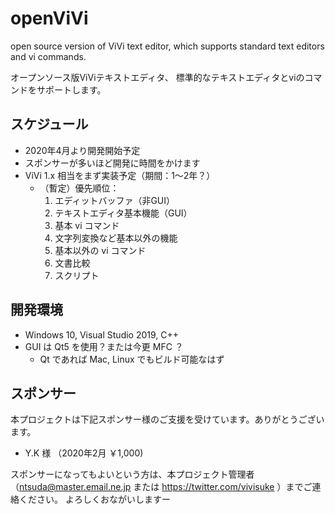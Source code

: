 # openViVi
open source version of ViVi text editor, which supports standard text editors and vi commands.

オープンソース版ViViテキストエディタ、
標準的なテキストエディタとviのコマンドをサポートします。

## スケジュール
- 2020年4月より開発開始予定
- スポンサーが多いほど開発に時間をかけます
- ViVi 1.x 相当をまず実装予定（期間：1～2年？）
  - （暫定）優先順位：
    1. エディットバッファ（非GUI）
    1. テキストエディタ基本機能（GUI）
    1. 基本 vi コマンド
    1. 文字列変換など基本以外の機能
    1. 基本以外の vi コマンド
    1. 文書比較
    1. スクリプト

## 開発環境
- Windows 10, Visual Studio 2019, C++
- GUI は Qt5 を使用？または今更 MFC ？
  - Qt であれば Mac, Linux でもビルド可能なはず

## スポンサー
本プロジェクトは下記スポンサー様のご支援を受けています。ありがとうございます。
- Y.K 様 （2020年2月 ￥1,000)

スポンサーになってもよいという方は、本プロジェクト管理者（ntsuda@master.email.ne.jp または https://twitter.com/vivisuke ）までご連絡ください。
よろしくおながいしますー
